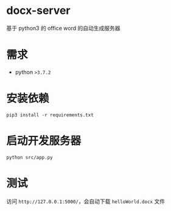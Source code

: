 # docx-server
基于 python3 的 office word 的自动生成服务器

# 需求

- python `>3.7.2`

# 安装依赖

```
pip3 install -r requirements.txt
```

# 启动开发服务器

```
python src/app.py
```

# 测试

访问 `http://127.0.0.1:5000/`，会自动下载 `helloWorld.docx` 文件